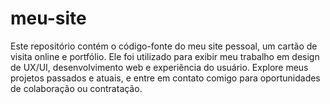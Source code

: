 # meu-site
Este repositório contém o código-fonte do meu site pessoal, um cartão de visita online e portfólio. Ele foi utilizado para exibir meu trabalho em design de UX/UI, desenvolvimento web e experiência do usuário. Explore meus projetos passados e atuais, e entre em contato comigo para oportunidades de colaboração ou contratação.

